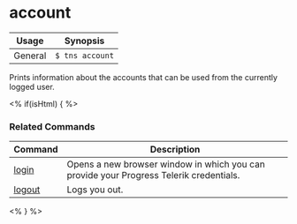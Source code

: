 account
==========

Usage | Synopsis
------|-------
General | `$ tns account`

Prints information about the accounts that can be used from the currently logged user.

<% if(isHtml) { %>
### Related Commands

Command | Description
----------|----------
[login](login.html) | Opens a new browser window in which you can provide your Progress Telerik credentials.
[logout](logout.html) | Logs you out.
<% } %>
